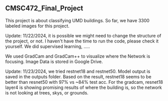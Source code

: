 ## CMSC472_Final_Project

This project is about classifying UMD buildings. So far, we have 3300 labeled images for this project.

Update: 11/22/2024, it is possible we might need to change the structure of the project, or not.
I haven't have the time to run the code, please check it yourself. We did supervised learning, .....


We used GradCam and GradCam++ to visualize where the Network is focusing. Image Data is stored in Google Drive. 

Update: 11/23/2024, we tried restnet18 and restnet50. Model output is saved in the outputs folder. Based on the result, restnet18 seems to be better than resnet50 with 97% vs ~84% test acc. For the gradcam, resnet18 layer4 is showing promising results of where the building is, so the network is not looking at trees, skys, or grounds.
